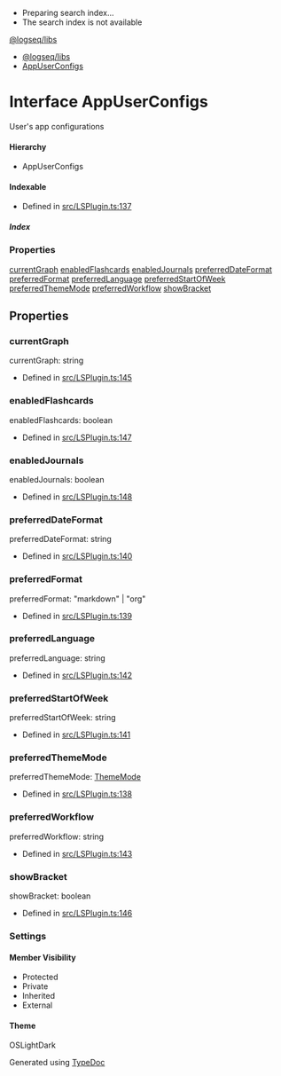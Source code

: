   * Preparing search index...
  * The search index is not available

[@logseq/libs]()

  * [@logseq/libs](../modules.html)
  * [AppUserConfigs](AppUserConfigs.html)



# Interface AppUserConfigs

User's app configurations

#### Hierarchy

  * AppUserConfigs



#### Indexable

[key: string]: any

  * Defined in [src/LSPlugin.ts:137](https://github.com/logseq/logseq/blob/ac1b53544/libs/src/LSPlugin.ts#L137)



#####  Index

### Properties

[currentGraph](AppUserConfigs.html#currentGraph) [enabledFlashcards](AppUserConfigs.html#enabledFlashcards) [enabledJournals](AppUserConfigs.html#enabledJournals) [preferredDateFormat](AppUserConfigs.html#preferredDateFormat) [preferredFormat](AppUserConfigs.html#preferredFormat) [preferredLanguage](AppUserConfigs.html#preferredLanguage) [preferredStartOfWeek](AppUserConfigs.html#preferredStartOfWeek) [preferredThemeMode](AppUserConfigs.html#preferredThemeMode) [preferredWorkflow](AppUserConfigs.html#preferredWorkflow) [showBracket](AppUserConfigs.html#showBracket)

## Properties

### currentGraph

currentGraph: string

  * Defined in [src/LSPlugin.ts:145](https://github.com/logseq/logseq/blob/ac1b53544/libs/src/LSPlugin.ts#L145)



### enabledFlashcards

enabledFlashcards: boolean

  * Defined in [src/LSPlugin.ts:147](https://github.com/logseq/logseq/blob/ac1b53544/libs/src/LSPlugin.ts#L147)



### enabledJournals

enabledJournals: boolean

  * Defined in [src/LSPlugin.ts:148](https://github.com/logseq/logseq/blob/ac1b53544/libs/src/LSPlugin.ts#L148)



### preferredDateFormat

preferredDateFormat: string

  * Defined in [src/LSPlugin.ts:140](https://github.com/logseq/logseq/blob/ac1b53544/libs/src/LSPlugin.ts#L140)



### preferredFormat

preferredFormat: "markdown" | "org"

  * Defined in [src/LSPlugin.ts:139](https://github.com/logseq/logseq/blob/ac1b53544/libs/src/LSPlugin.ts#L139)



### preferredLanguage

preferredLanguage: string

  * Defined in [src/LSPlugin.ts:142](https://github.com/logseq/logseq/blob/ac1b53544/libs/src/LSPlugin.ts#L142)



### preferredStartOfWeek

preferredStartOfWeek: string

  * Defined in [src/LSPlugin.ts:141](https://github.com/logseq/logseq/blob/ac1b53544/libs/src/LSPlugin.ts#L141)



### preferredThemeMode

preferredThemeMode: [ThemeMode](../types/ThemeMode.html)

  * Defined in [src/LSPlugin.ts:138](https://github.com/logseq/logseq/blob/ac1b53544/libs/src/LSPlugin.ts#L138)



### preferredWorkflow

preferredWorkflow: string

  * Defined in [src/LSPlugin.ts:143](https://github.com/logseq/logseq/blob/ac1b53544/libs/src/LSPlugin.ts#L143)



### showBracket

showBracket: boolean

  * Defined in [src/LSPlugin.ts:146](https://github.com/logseq/logseq/blob/ac1b53544/libs/src/LSPlugin.ts#L146)



###  Settings

#### Member Visibility

  * Protected
  * Private
  * Inherited
  * External



#### Theme

OSLightDark

Generated using [TypeDoc](https://typedoc.org/)
